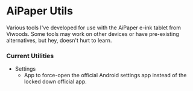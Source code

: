 # AiPaper Utils

Various tools I've developed for use with the AiPaper e-ink tablet from Viwoods.
Some tools may work on other devices or have pre-existing alternatives, but hey, doesn't hurt to learn.

### Current Utilities
- Settings
  - App to force-open the official Android settings app instead of the locked down official app.